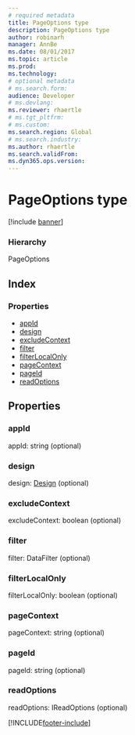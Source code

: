 ```yaml
---
# required metadata
title: PageOptions type
description: PageOptions type
author: robinarh
manager: AnnBe
ms.date: 08/01/2017
ms.topic: article
ms.prod: 
ms.technology: 
# optional metadata
# ms.search.form:
audience: Developer
# ms.devlang: 
ms.reviewer: rhaertle
# ms.tgt_pltfrm: 
# ms.custom:
ms.search.region: Global
# ms.search.industry: 
ms.author: rhaertle
ms.search.validFrom:
ms.dyn365.ops.version:
---
```


# PageOptions type

[!include [banner](../../../../includes/banner.md)]

### Hierarchy

PageOptions <br>

## Index

### Properties

* [appId](view-model-ipage-ipageoptions.md#appid)
* [design](view-model-ipage-ipageoptions.md#design)
* [excludeContext](view-model-ipage-ipageoptions.md#excludecontext)
* [filter](view-model-ipage-ipageoptions.md#filter)
* [filterLocalOnly](view-model-ipage-ipageoptions.md#filterlocalonly)
* [pageContext](view-model-ipage-ipageoptions.md#pagecontext)
* [pageId](view-model-ipage-ipageoptions.md#pageid)
* [readOptions](view-model-ipage-ipageoptions.md#readoptions)

## Properties

### appId

appId: string (optional) 




### design

design: [Design](view-model-ipage-idesign.md) (optional) 




### excludeContext

excludeContext: boolean (optional) 




### filter

filter: DataFilter (optional) 




### filterLocalOnly

filterLocalOnly: boolean (optional) 




### pageContext

pageContext: string (optional) 




### pageId

pageId: string (optional) 




### readOptions

readOptions: IReadOptions (optional) 






[!INCLUDE[footer-include](../../../../../../includes/footer-banner.md)]